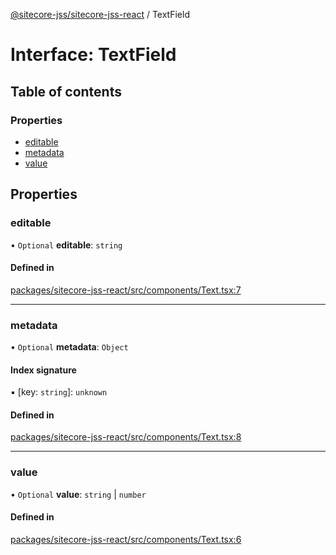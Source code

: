 [@sitecore-jss/sitecore-jss-react](../README.md) / TextField

# Interface: TextField

## Table of contents

### Properties

- [editable](TextField.md#editable)
- [metadata](TextField.md#metadata)
- [value](TextField.md#value)

## Properties

### editable

• `Optional` **editable**: `string`

#### Defined in

[packages/sitecore-jss-react/src/components/Text.tsx:7](https://github.com/Sitecore/jss/blob/ca3dac913/packages/sitecore-jss-react/src/components/Text.tsx#L7)

___

### metadata

• `Optional` **metadata**: `Object`

#### Index signature

▪ [key: `string`]: `unknown`

#### Defined in

[packages/sitecore-jss-react/src/components/Text.tsx:8](https://github.com/Sitecore/jss/blob/ca3dac913/packages/sitecore-jss-react/src/components/Text.tsx#L8)

___

### value

• `Optional` **value**: `string` \| `number`

#### Defined in

[packages/sitecore-jss-react/src/components/Text.tsx:6](https://github.com/Sitecore/jss/blob/ca3dac913/packages/sitecore-jss-react/src/components/Text.tsx#L6)
